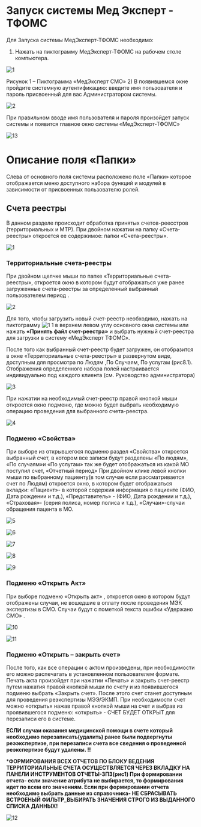 <!-- TITLE: Ведение базы территориальных счетов реестров -->
<!-- SUBTITLE: РУКОВОДСТВО ПОЛЬЗОВАТЕЛЯ -->

# Запуск системы Мед Эксперт - ТФОМС

Для Запуска системы МедЭксперт-ТФОМС  необходимо:
1)	Нажать на пиктограмму МедЭксперт-ТФОМС  на рабочем столе компьютера.

![1](/uploads/09/1.png "1")

Рисунок 1 – Пиктограмма «МедЭксперт СМО»
2)	В появившемся окне  пройдите системную аутентификацию: введите имя пользователя и пароль присвоенный для вас Администратором системы.

 ![2](/uploads/09/2.png "2")
 
При правильном вводе имя пользователя и пароля произойдет запуск системы и появится главное окно системы «МедЭксперт-ТФОМС»     

![13](/uploads/10/13.png "13")

#  Описание поля «Папки»
 Слева от основного поля системы расположено поле «Папки» которое отображается меню доступного набора функций и модулей в зависимости от присвоенных пользователю ролей.

##  Счета реестры

В данном разделе происходит обработка принятых счетов-реесстров (территориальных и МТР). При двойном нажатии на папку «Счета-реестры» откроется ее содержимое: папки «Счета-реестры».

![1](/uploads/10/1.png "1")

###  Территориальные счета-реестры

При двойном щелчке мыши по папке «Территориальные счета-реестры», откроется окно в котором будут отображаться уже ранее загруженные счета-реестры за определенный выбранный пользователем период .

![2](/uploads/10/2.png "2")

Для того, чтобы загрузить новый счет-реестр необходимо, нажать на пиктограмму ![1 1](/uploads/00001/1-1.jpg "1 1")  в верхнем левом углу основного окна системы или нажать **«Принять файл счет-реестра»** и выбрать нужный счет-реестра для загрузки в систему «МедЭксперт ТФОМС».

После того как выбранный счет-реестр будет загружен, он отобразится в окне «Территориальные счета-реестры» в развернутом виде, доступным для просмотра по Людям ,По Случаям, По услугам (рис8.1). Отображения определенного набора полей настраивается индивидуально под каждого клиента (см. Руководство администратора)

![3](/uploads/10/3.png "3")

При нажатии на необходимый счет-реестр правой кнопкой мыши откроется окно подменю, где можно будет выбрать необходимую операцию проведения для выбранного счета-реестра.

![4](/uploads/10/4.png "4")

### Подменю «Свойства»

При выборе из открывшегося подменю раздел «Свойства» откроется выбранный счет, в котором все записи будут разделены «По людям», «По случаям»и «По услугам» так же будет отображаться из какой МО поступил счет, «Отчетный период»  При двойном клике левой кнопки мыши по выбранному пациенту(в том случае если рассматривается счет по Людям) откроется окно, в котором будет отображаться вкладки: «Пациент»- в которой содержия информация о пациенте (ФИО, Дата рождении и т.д.), «Представитель» - (ФИО, Дата рождении и т.д.), «Страховая»- (серия полиса, номер полиса и т.д.), «Случаи»-случаи обращения пацента в МО.

![5](/uploads/10/5.png "5")

![6](/uploads/10/6.png "6")

![7](/uploads/10/7.png "7")

![8](/uploads/10/8.png "8")

![9](/uploads/10/9.png "9")

### Подменю «Открыть Акт»

При выборе подменю «Открыть акт» , откроется окно в котором будут отображены случаи, не вошедшие в оплату после проведения МЭК экспертизы в СМО. Случаи будут с пометкой текста ошибки «Удержано СМО» .

![10](/uploads/10/10.png "10")

![11](/uploads/10/11.png "11")

### Подменю «Открыть – закрыть счет»

После того, как все операции с актом произведены, при необходимости его можно распечатать в установленном пользователем формате. Печать акта произойдет при нажатии «Печать» и закрыть счет-реестр путем нажатия правой кнопкой мыши по счету и из появившегося подменю выбрать «Закрыть счет». После этого счет станет доступным для проведения реэкспертизы МЭЭ/ЭКМП. При необходимости счет можно «открыть» нажав правой кнопкой мыши на счет и выбрав из проявившегося подменю: «открыть» - СЧЕТ БУДЕТ ОТКРЫТ для перезаписи его в системе. 

**ЕСЛИ случаи оказания медицинской помощи в счете который необходимо перезаписать(удалить) ранее были подвергнуты реээкспертизе, при перезаписи счета все сведения о проведенной реэкспертизе будут удалены. !!**


***ФОРМИРОВАНИЯ ВСЕХ ОТЧЕТОВ ПО БЛОКУ ВЕДЕНИЯ ТЕРРИТОРИАЛЬНЫЕ СЧЕТА ОСУЩЕСТВЛЯЕТСЯ ЧЕРЕЗ ВКЛАДКУ НА ПАНЕЛИ ИНСТРУМЕНТОВ ОТЧЕТЫ-ЗПЗ(рис1)
При формировании отчета- если значение атрибута не выбирается, то формирования идет по всем его значениям. 
Если при формировании отчета необходимо выбрать данные из справочника- НЕ СБРАСЫВАТЬ ВСТРОЕНЫЙ ФИЛЬТР_ВЫБИРАТЬ ЗНАЧЕНИЯ СТРОГО ИЗ ВЫДАННОГО СПИСКА ДАННЫХ!**


![12](/uploads/10/12.png "12")

